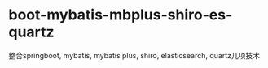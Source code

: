 # boot-mybatis-mbplus-shiro-es-quartz
整合springboot, mybatis, mybatis plus, shiro, elasticsearch, quartz几项技术
